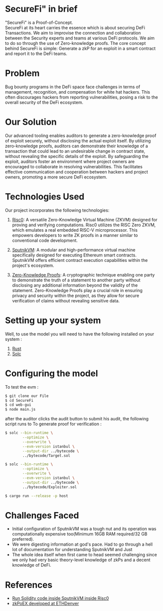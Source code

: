# SecureFi" in brief

"SecureFi" is a Proof-of-Concept.  
SecureFi at its heart carries the essence which is about securing DeFi Transactions. 
We aim to improvise the connection and collaboration between the Security experts and teams at various DeFi protocols. We aim to do so through the use of Zero-knowledge proofs. 
The core concept behind SecureFi is simple: Generate a zkP for an exploit in a smart contract and report it to the DeFi teams.

# Problem 
Bug bounty programs in the DeFi space face challenges in terms of management, recognition, and compensation for white hat hackers.
This often discourages hackers from reporting vulnerabilities, posing a risk to the overall security of the DeFi ecosystem.

# Our Solution
Our advanced tooling enables auditors to generate a zero-knowledge proof of exploit securely, without disclosing the actual exploit itself. By utilizing zero-knowledge proofs, auditors can demonstrate their knowledge of a transaction that could lead to an undesirable change in contract state, without revealing the specific details of the exploit.
By safeguarding the exploit, auditors foster an environment where project owners are encouraged to collaborate in resolving vulnerabilities. This facilitates effective communication and cooperation between hackers and project owners, promoting a more secure DeFi ecosystem.


# Technologies Used
Our project incorporates the following technologies:

1. [Risc0](https://www.risczero.com/): A versatile Zero-Knowledge Virtual Machine (ZKVM) designed for proving and verifying computations. Risc0 utilizes the RISC Zero ZKVM, which emulates a real embedded RISC-V microprocessor. This empowers developers to write ZK proofs in a manner similar to conventional code development.

2. [SputnikVM](https://github.com/rust-blockchain/evm): A modular and high-performance virtual machine specifically designed for executing Ethereum smart contracts. SputnikVM offers efficient contract execution capabilities within the project's ecosystem.

3. [Zero-Knowledge Proofs](https://en.wikipedia.org/wiki/Zero-knowledge_proof): A cryptographic technique enabling one party to demonstrate the truth of a statement to another party without disclosing any additional information beyond the validity of the statement. Zero-Knowledge Proofs play a crucial role in ensuring privacy and security within the project, as they allow for secure verification of claims without revealing sensitive data.

# Setting up your system
Well, to use the model you will need to have the following installed on your system :
1. [Rust](https://www.rust-lang.org/tools/install)
3. [Solc](https://docs.soliditylang.org/en/v0.8.17/installing-solidity.html)

# Configuring the model

To test the evm :
```bash
$ git clone our File
$ cd SecureFi
$ cd web-gui
$ node main.js
```

after the auditor clicks the audit button to submit his audit, the following script runs to To generate proof for verification : 
```bash
$ solc --bin-runtime \
        --optimize \
        --overwrite \
        --evm-version istanbul \
        --output-dir ../bytecode \
        ../bytecode/Target.sol

$ solc --bin-runtime \
        --optimize \
        --overwrite \
        --evm-version istanbul \
        --output-dir ../bytecode \
        ../bytecode/Exploiter.sol

$ cargo run --release -p host
```
# Challenges Faced 
* Initial configuration of SputnikVM was a tough nut and its operation was computationally expensive too(Minimum 16GB RAM required/32 GB preferred).
* We were digesting information at god's pace. Had to go through a hell lot of documentation for understanding SputnikVM and Just
* The whole idea itself when first came to head seemed challenging since we only had very basic theory-level knowledge of zkPs and a decent knowledge of DeFi.

# References 
* [Run Solidity code inside SputnikVM inside Risc0](https://odra.dev/blog/evm-at-risc0/)
* [zkPoEX developed at ETHDenver](https://github.com/zkoranges/zkPoEX/tree/main)
